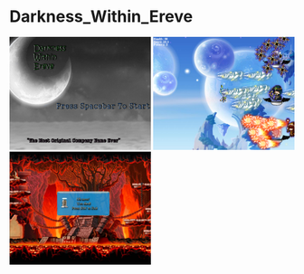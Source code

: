 # Darkness_Within_Ereve
<img src="https://github.com/tzhou7837/Darkness_Within_Ereve/blob/master/GamePlan/screenshot1.PNG?raw=true" width="250" height="200">
<img src="https://github.com/tzhou7837/Darkness_Within_Ereve/blob/master/GamePlan/screemshot2.PNG?raw=true" width="250" height="200">
<img src="https://github.com/tzhou7837/Darkness_Within_Ereve/blob/master/GamePlan/screenshot3.PNG?raw=true" width="250" height="200">
